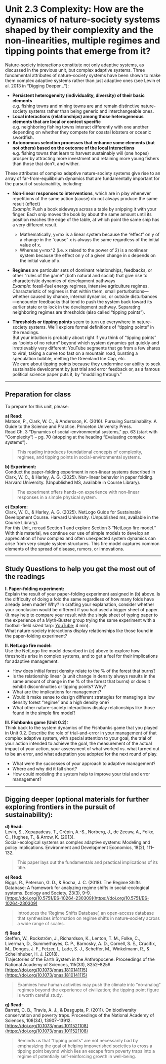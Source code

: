 # Unit 2.3 Complexity: How are the dynamics of nature-society systems shaped by their complexity and the non-linearities, multiple regimes and tipping points that emerge from it?

Nature-society interactions constitute not only adaptive systems, as discussed in the previous unit, but complex adaptive systems. Three fundamental attributes of nature-society systems have been shown to make them complex adaptive systems rather than just adaptive ones (see Levin et al. 2013 in “Digging Deeper…”):

- **Persistent heterogeneity (individuality, diversity) of their basic elements**  
  e.g. fishing towns and mining towns are and remain distinctive nature-society systems rather than being generic and interchangeable ones.
- **Local interactions (relationships) among those heterogeneous elements that are local or context specific**  
  e.g. neighboring fishing towns interact differently with one another depending on whether they compete for coastal lobsters or oceanic swordfish.
- **Autonomous selection processes that enhance some elements (but not others) based on the outcome of the local interactions**  
  e.g. fishing towns that learn to harvest sustainably will (one hopes) prosper by attracting more investment and retaining more young fishers than those that don’t, and wither.

These attributes of complex adaptive nature-society systems give rise to an array of far-from-equilibrium dynamics that are fundamentally important for the pursuit of sustainability, including:

- **Non-linear responses to interventions**, which are in play whenever repetitions of the same action (cause) do not always produce the same result (effect)  
  _Example_: Push a book sideways across a table by snipping it with your finger. Each snip moves the book by about the same amount until its position reaches the edge of the table, at which point the same snip has a very different result.  
  - Mathematically, y=mx is a linear system because the “effect” on y of a change in the “cause” x is always the same regardless of the initial value of x.  
  - Whereas y=mx^2 (i.e. x raised to the power of 2) is a nonlinear system because the effect on y of a given change in x depends on the initial value of x.

- **Regimes** are particular sets of dominant relationships, feedbacks, or other “rules of the game” (both natural and social) that give rise to characteristic dynamics of development pathways  
  _Example_: fossil-fuel energy regimes, intensive agriculture regimes.  
  Characteristic of regimes is that within them, small perturbations—whether caused by chance, internal dynamics, or outside disturbances—encounter feedbacks that tend to push the system back toward its earlier state or to lock in the development pathway. Separating neighboring regimes are thresholds (also called “tipping points”).

- **Thresholds or tipping points** seem to turn up everywhere in nature-society systems. We’ll explore formal definitions of “tipping points” in the readings.  
  But your intuition is probably about right if you think of “tipping points” as “points of no return” beyond which system dynamics get quickly and irretrievably very different: YouTube segments that go from a few shares to viral, taking a curve too fast on a mountain road, bursting a speculation bubble, melting the Greenland Ice Cap, etc.  
  We care about tipping points because they undermine our ability to seek sustainable development by just trial and error feedback or, as a famous political science paper puts it, by “muddling through.”  

---

## Preparation for class

To prepare for this unit, please:

**a) Read:**  
Matson, P., Clark, W. C., & Andersson, K. (2016). Pursuing Sustainability: A Guide to the Science and Practice. Princeton University Press.  
Read Ch. 3 “Dynamics of social-environmental systems,” pp. 63 (start with “Complexity”) – pg. 70 (stopping at the heading “Evaluating complex systems”).

> This reading introduces foundational concepts of complexity, regimes, and tipping points in social-environmental systems.

**b) Experiment:**  
Conduct the paper-folding experiment in non-linear systems described in Clark, W. C., & Harley, A. G. (2025). Non-linear behavior in paper folding. Harvard University. (Unpublished MS, available in Course Library).

> The experiment offers hands-on experience with non-linear responses in a simple physical system.

**c) Explore:**  
Clark, W. C., & Harley, A. G. (2025). NetLogo Guide for Sustainable Development Course. Harvard University. (Unpublished ms, available in the Course Library).  
For this Unit, reread Section 1 and explore Section 3 “NetLogo fire model.”  
With this material, we continue our use of simple models to develop an appreciation of how complex and often unexpected system dynamics can arise from very simple system structures. This fire model captures common elements of the spread of disease, rumors, or innovations.

---

## Study Questions to help you get the most out of the readings

**I. Paper-folding experiment:**  
Explain the result of your paper-folding experiment assigned in (b) above. Is the difficulty of doing a fold the same regardless of how many folds have already been made? Why? In crafting your explanation, consider whether your conclusion would be different if you had used a bigger sheet of paper.  
(It may help to compare your result with the single sheet of typing paper to the experience of a Myth-Buster group trying the same experiment with a football-field sized tarp: [YouTube](https://youtu.be/65Qzc3_NtGs?si=bIaHy4FsfrAnSyzo); 4 min).  
What nature-society interactions display relationships like those found in the paper-folding experiment?

**II. NetLogo fire model:**  
Use the NetLogo fire model described in (c) above to explore how thresholds arise in complex systems, and to get a feel for their implications for adaptive management.  
- How does initial forest density relate to the % of the forest that burns?  
- Is the relationship linear (a unit change in density always results in the same amount of change in the % of the forest that burns) or does it exhibit discontinuities or tipping points? Why?  
- What are the implications for management?  
- Would it make sense to design different strategies for managing a low density forest “regime” and a high density one?  
- What other nature-society interactions display relationships like those found in the simple fire model?

**III. Fishbanks game (Unit 0.2):**  
Think back to the system dynamics of the Fishbanks game that you played in Unit 0.2. Describe the role of trial-and-error in your management of that complex adaptive system, with special attention to your goal, the trial of your action intended to achieve the goal, the measurement of the actual impact of your action, your assessment of what worked vs. what turned out to be an error, and what adaptation you adopted for the next round of play.  
- What were the successes of your approach to adaptive management?  
- Where and why did it fall short?  
- How could modeling the system help to improve your trial and error management?

---

## Digging deeper (optional materials for further exploring frontiers in the pursuit of sustainability):

**d) Read:**  
Levin, S., Xepapadeas, T., Crépin, A.-S., Norberg, J., de Zeeuw, A., Folke, C., Hughes, T., & Arrow, K. (2013).  
Social-ecological systems as complex adaptive systems: Modeling and policy implications. Environment and Development Economics, 18(2), 111–132.  
> This paper lays out the fundamentals and practical implications of its title.

**e) Read:**  
Biggs, R., Peterson, G. D., & Rocha, J. C. (2018). The Regime Shifts Database: A framework for analyzing regime shifts in social-ecological systems. Ecology and Society, 23(3), 9–9.  
[https://doi.org/10.5751/ES-10264-230309](https://doi.org/10.5751/ES-10264-230309)  
> Introduces the ‘Regime Shifts Database’, an open-access database that synthesizes information on regime shifts in nature-society across a wide range of scales.

**f) Read:**  
Steffen, W., Rockström, J., Richardson, K., Lenton, T. M., Folke, C., Liverman, D., Summerhayes, C. P., Barnosky, A. D., Cornell, S. E., Crucifix, M., Donges, J. F., Fetzer, I., Lade, S. J., Scheffer, M., Winkelmann, R., & Schellnhuber, H. J. (2018).  
Trajectories of the Earth System in the Anthropocene. Proceedings of the National Academy of Sciences, 115(33), 8252–8259.  
[https://doi.org/10.1073/pnas.1810141115](https://doi.org/10.1073/pnas.1810141115)  
> Examines how human activities may push the climate into “no-analog” regimes beyond the experience of civilization; the tipping point figure is worth careful study.

**g) Read:**  
Barrett, C. B., Travis, A. J., & Dasgupta, P. (2011). On biodiversity conservation and poverty traps. Proceedings of the National Academy of Sciences, 108(34), 13907–13912.  
[https://doi.org/10.1073/pnas.1011521108](https://doi.org/10.1073/pnas.1011521108)  
> Reminds us that “tipping points” are not necessarily bad by emphasizing the goal of helping impoverished societies to cross a tipping point beyond which lies an escape from poverty traps into a regime of potentially self-reinforcing growth in well-being.